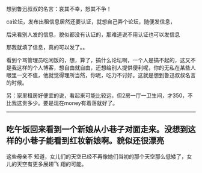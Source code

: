 想到鲁迅叔叔的名言：哀其不幸，怒其不争！

ca论坛，发布出租信息居然还要认证，就想自己弄个论坛，随便发信息，

后来看别人发的信息，貌似都没有认证的，那难道说不用认证也可以发信息

那我就填了信息，真的可以发了。。

看到个骂管理员吃闲饭的，想，算了，搞什么论坛啊，一个人是搞不起的，这又不是我这样的个人博客，想自由就自由，还想给别人提供便利呢，你的无私在某些人眼里一文不值，他就觉得理所当然，你呢，吃力不讨好。这就是想到鲁迅叔叔名言的时候。

另：家里租房好便宜的说，看起来可能比较远，但2房一厅一卫生间，才350，不比我这贵多少。要是现在money有着落就好了。

------
吃午饭回来看到一个新娘从小巷子对面走来。没想到这样的小巷子能看到红妆新娘啊。貌似还很漂亮
------

这些母亲不
知道，女儿们的天空已经不再像她们当初的那个天空那么低矮了，女儿的天空有更多展翅飞
翔的可能。

